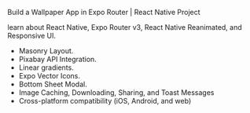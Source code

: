 Build a Wallpaper App in Expo Router | React Native Project 

learn about React Native, Expo Router v3, React Native Reanimated, and Responsive UI.
- Masonry Layout.
- Pixabay API Integration.
- Linear gradients.
- Expo Vector Icons.
- Bottom Sheet Modal.
- Image Caching, Downloading, Sharing, and Toast Messages
- Cross-platform compatibility (iOS, Android, and web)
